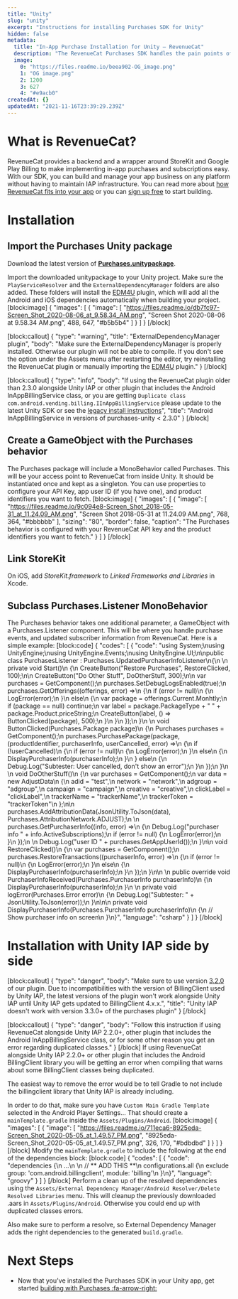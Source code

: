 ```yaml
---
title: "Unity"
slug: "unity"
excerpt: "Instructions for installing Purchases SDK for Unity"
hidden: false
metadata: 
  title: "In-App Purchase Installation for Unity – RevenueCat"
  description: "The RevenueCat Purchases SDK handles the pain points of in-app purchases and subscriptions for Unity, so you can get back to building your app."
  image: 
    0: "https://files.readme.io/beea902-OG_image.png"
    1: "OG image.png"
    2: 1200
    3: 627
    4: "#e9acb0"
createdAt: {}
updatedAt: "2021-11-16T23:39:29.239Z"
---
```

# What is RevenueCat?

RevenueCat provides a backend and a wrapper around StoreKit and Google Play Billing to make implementing in-app purchases and subscriptions easy. With our SDK, you can build and manage your app business on any platform without having to maintain IAP infrastructure. You can read more about [how RevenueCat fits into your app](https://www.revenuecat.com/blog/where-does-revenuecat-fit-in-your-app) or you can [sign up free](https://app.revenuecat.com/signup) to start building.

# Installation

## Import the Purchases Unity package

Download the latest version of [**Purchases.unitypackage**](https://github.com/RevenueCat/purchases-unity/releases/latest/download/Purchases.unitypackage).

Import the downloaded unitypackage to your Unity project. Make sure the `PlayServiceResolver` and the `ExternalDependencyManager` folders are also added. These folders will install the [EDM4U](https://github.com/googlesamples/unity-jar-resolver) plugin, which will add all the Android and iOS dependencies automatically when building your project.
[block:image]
{
  "images": [
    {
      "image": [
        "https://files.readme.io/db7fc97-Screen_Shot_2020-08-06_at_9.58.34_AM.png",
        "Screen Shot 2020-08-06 at 9.58.34 AM.png",
        488,
        647,
        "#b5b5b4"
      ]
    }
  ]
}
[/block]

[block:callout]
{
  "type": "warning",
  "title": "ExternalDependencyManager plugin",
  "body": "Make sure the ExternalDependencyManager is properly installed. Otherwise our plugin will not be able to compile. If you don't see the option under the Assets menu after restarting the editor, try reinstalling the RevenueCat plugin or manually importing the [EDM4U](https://github.com/googlesamples/unity-jar-resolver) plugin."
}
[/block]

[block:callout]
{
  "type": "info",
  "body": "If using the RevenueCat plugin older than 2.3.0 alongside Unity IAP or other plugin that includes the Android InAppBillingService class, or you are getting `Duplicate class com.android.vending.billing.IInAppBillingService` please update to the latest Unity SDK or see the [legacy install instructions](https://docs.revenuecat.com/v3.0/docs/unity#installation-with-unity-iap-side-by-side)",
  "title": "Android InAppBillingService in versions of purchases-unity < 2.3.0"
}
[/block]
## Create a GameObject with the Purchases behavior
The Purchases package will include a MonoBehavior called Purchases. This will be your access point to RevenueCat from inside Unity. It should be instantiated once and kept as a singleton. You can use properties to configure your API Key, app user ID (if you have one), and product identifiers you want to fetch.
[block:image]
{
  "images": [
    {
      "image": [
        "https://files.readme.io/9c094e8-Screen_Shot_2018-05-31_at_11.24.09_AM.png",
        "Screen Shot 2018-05-31 at 11.24.09 AM.png",
        768,
        364,
        "#bbbbbb"
      ],
      "sizing": "80",
      "border": false,
      "caption": "The Purchases behavior is configured with your RevenueCat API key and the product identifiers you want to fetch."
    }
  ]
}
[/block]
## Link StoreKit

On iOS, add *StoreKit.framework* to *Linked Frameworks and Libraries* in Xcode.

## Subclass Purchases.Listener MonoBehavior

The Purchases behavior takes one additional parameter, a GameObject with a Purchases.Listener component. This will be where you handle purchase events, and updated subscriber information from RevenueCat. Here is a simple example:
[block:code]
{
  "codes": [
    {
      "code": "using System;\nusing UnityEngine;\nusing UnityEngine.Events;\nusing UnityEngine.UI;\n\npublic class PurchasesListener : Purchases.UpdatedPurchaserInfoListener\n{\n  \n  private void Start()\n    {\n        CreateButton(\"Restore Purchases\", RestoreClicked, 100);\n\n        CreateButton(\"Do Other Stuff\", DoOtherStuff, 300);\n\n        var purchases = GetComponent<Purchases>();\n        purchases.SetDebugLogsEnabled(true);\n        purchases.GetOfferings((offerings, error) =>\n        {\n            if (error != null)\n            {\n                LogError(error);\n            }\n            else\n            {\n               var package = offerings.Current.Monhtly;\n               if (package == null) continue;\n                    var label = package.PackageType + \" \" + package.Product.priceString;\n                    CreateButton(label, () => ButtonClicked(package), 500);\n                }\n            }\n        });\n    }\n  \n    void ButtonClicked(Purchases.Package package)\n    {\n        Purchases purchases = GetComponent<Purchases>();\n        purchases.PurchasePackage(package, (productIdentifier, purchaserInfo, userCancelled, error) =>\n        {\n            if (!userCancelled)\n            {\n                if (error != null)\n                {\n                    LogError(error);\n                }\n                else\n                {\n                    DisplayPurchaserInfo(purchaserInfo);\n                }\n            } else\n            {\n                Debug.Log(\"Subtester: User cancelled, don't show an error\");\n            }\n        });\n    }\n    \n    void DoOtherStuff()\n    {\n        var purchases = GetComponent<Purchases>();\n        var data = new AdjustData\n        {\n            adid = \"test\",\n            network = \"network\",\n            adgroup = \"adgroup\",\n            campaign = \"campaign\",\n            creative = \"creative\",\n            clickLabel = \"clickLabel\",\n            trackerName = \"trackerName\",\n            trackerToken = \"trackerToken\"\n        };\n\n        purchases.AddAttributionData(JsonUtility.ToJson(data), Purchases.AttributionNetwork.ADJUST);\n        \n        purchases.GetPurchaserInfo((info, error) =>\n        {\n            Debug.Log(\"purchaser info \" + info.ActiveSubscriptions);\n            if (error != null) {\n                LogError(error);\n            }\n        });\n        \n        Debug.Log(\"user ID \" + purchases.GetAppUserId());\n    }\n\n    void RestoreClicked()\n    {\n        var purchases = GetComponent<Purchases>();\n        purchases.RestoreTransactions((purchaserInfo, error) =>\n        {\n            if (error != null)\n            {\n                LogError(error);\n            }\n            else\n            {\n                DisplayPurchaserInfo(purchaserInfo);\n            }\n        });\n    }\n\n    \n    public override void PurchaserInfoReceived(Purchases.PurchaserInfo purchaserInfo)\n    {\n        DisplayPurchaserInfo(purchaserInfo);\n    }\n    \n    private void logError(Purchases.Error error)\n    {\n        Debug.Log(\"Subtester: \" + JsonUtility.ToJson(error));\n    }\n\n\n    private void DisplayPurchaserInfo(Purchases.PurchaserInfo purchaserInfo)\n    {\n        // Show purchaser info on screen\n    }\n}",
      "language": "csharp"
    }
  ]
}
[/block]
# Installation with Unity IAP side by side
[block:callout]
{
  "type": "danger",
  "body": "Make sure to use version [3.2.0](https://github.com/RevenueCat/purchases-unity/releases/tag/3.2.0) of our plugin. Due to incompatibilities with the version of BillingClient used by Unity IAP, the latest versions of the plugin won't work alongside Unity IAP until Unity IAP gets updated to BillingClient 4.x.x.",
  "title": "Unity IAP doesn't work with version 3.3.0+ of the purchases plugin"
}
[/block]

[block:callout]
{
  "type": "danger",
  "body": "Follow this instruction if using RevenueCat alongside Unity IAP 2.2.0+, other plugin that includes the Android InAppBillingService class, or for some other reason you get an error regarding duplicated classes."
}
[/block]
If using RevenueCat alongside Unity IAP 2.2.0+ or other plugin that includes the Android BillingClient library you will be getting an error when compiling that warns about some BillingClient classes being duplicated.

The easiest way to remove the error would be to tell Gradle to not include the billingclient library that Unity IAP is already including.

In order to do that, make sure you have `Custom Main Gradle Template` selected in the Android Player Settings... That should create a `mainTemplate.gradle` inside the `Assets/Plugins/Android`.
[block:image]
{
  "images": [
    {
      "image": [
        "https://files.readme.io/711eca6-8925eda-Screen_Shot_2020-05-05_at_1.49.57_PM.png",
        "8925eda-Screen_Shot_2020-05-05_at_1.49.57_PM.png",
        326,
        170,
        "#bdbdbd"
      ]
    }
  ]
}
[/block]
Modify the `mainTemplate.gradle` to include the following at the end of the dependencies block:
[block:code]
{
  "codes": [
    {
      "code": "dependencies {\n    ...\n    \n    // ** ADD THIS **\n    configurations.all {\n        exclude group: 'com.android.billingclient', module: 'billing'\n    }\n}",
      "language": "groovy"
    }
  ]
}
[/block]
Perform a clean up of the resolved dependencies using the `Assets/External Dependency Manager/Android Resolver/Delete Resolved Libraries` menu. This will cleanup the previously downloaded .aars in `Assets/Plugins/Android`. Otherwise you could end up with duplicated classes errors. 

Also make sure to perform a resolve, so External Dependency Manager adds the right dependencies to the generated `build.gradle`.

# Next Steps

* Now that you've installed the Purchases SDK in your Unity app, get started [building with Purchases :fa-arrow-right:](doc:getting-started-1#section-displaying-available-products)
